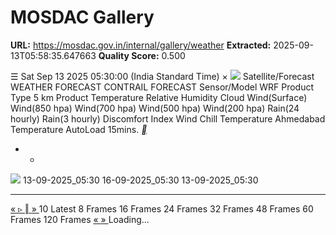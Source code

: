 # MOSDAC Gallery

**URL:** https://mosdac.gov.in/internal/gallery/weather
**Extracted:** 2025-09-13T05:58:35.647663
**Quality Score:** 0.500

☰
Sat Sep 13 2025 05:30:00 (India Standard Time)
×
![](https://mosdac.gov.in/gallery/icons/mgallery.png)
Satellite/Forecast WEATHER FORECAST CONTRAIL FORECAST
Sensor/Model WRF
Product Type 5 km
Product Temperature Relative Humidity Cloud Wind(Surface) Wind(850 hpa) Wind(700 hpa) Wind(500 hpa) Wind(200 hpa) Rain(24 hourly) Rain(3 hourly) Discomfort Index Wind Chill Temperature Ahmedabad Temperature
AutoLoad 15mins.
[ __ ](https://mosdac.gov.in/gallery/index.html?ds=weather)
+ -
![](https://mosdac.gov.in/look/WRF/gallery/2025/13SEP/WRF5K_13SEP2025_0000_TEMP.tif)
13-09-2025_05:30 16-09-2025_05:30 13-09-2025_05:30
  *   *   *   *   *   *   *   *   *   *   *   *   *   *   *   * 

[ « ](https://mosdac.gov.in/gallery/index.html?ds=weather) [ ▹ ](https://mosdac.gov.in/gallery/index.html?ds=weather) [ ‖ ](https://mosdac.gov.in/gallery/index.html?ds=weather) [ » ](https://mosdac.gov.in/gallery/index.html?ds=weather)
10
Latest 8 Frames 16 Frames 24 Frames 32 Frames 48 Frames 60 Frames 120 Frames
[ « ](https://mosdac.gov.in/gallery/index.html?ds=weather) [ » ](https://mosdac.gov.in/gallery/index.html?ds=weather)
Loading... 
